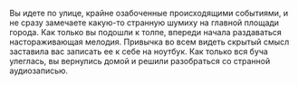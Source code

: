 Вы идете по улице, крайне озабоченные происходящими событиями, и не сразу замечаете какую-то странную шумиху на главной площади города. Как только вы подошли к толпе, впереди начала раздаваться настораживающая мелодия. Привычка во всем видеть скрытый смысл заставила вас записать ее к себе на ноутбук. Как только вся буча улеглась, вы вернулись домой и решили разобраться со странной аудиозаписью. 